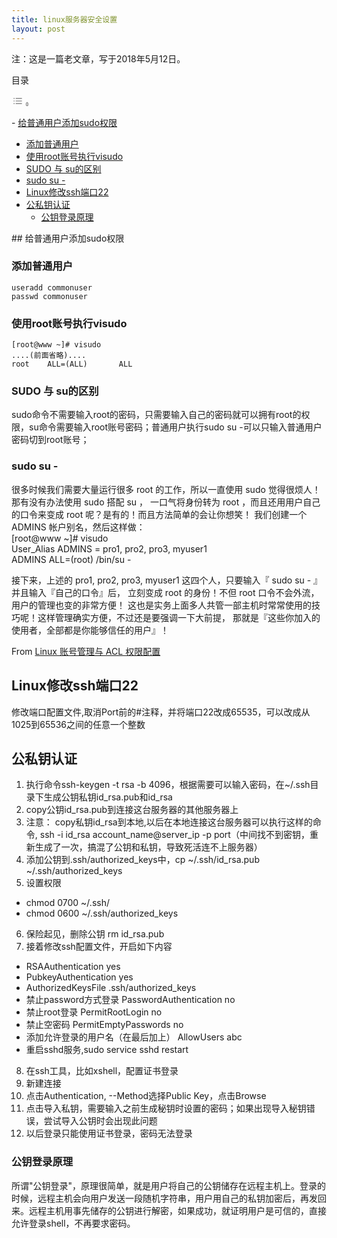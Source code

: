 ```yaml
---
title: linux服务器安全设置
layout: post
---
```


注：这是一篇老文章，写于2018年5月12日。

<div class="ez-toc-v2_0_66_1 counter-hierarchy ez-toc-counter ez-toc-grey ez-toc-container-direction" id="ez-toc-container"><div class="ez-toc-title-container">目录

<span class="ez-toc-title-toggle">[<span class="ez-toc-js-icon-con"><span class=""><span class="eztoc-hide" style="display:none;">Toggle</span><span class="ez-toc-icon-toggle-span"><svg class="list-377408" fill="none" height="20px" style="fill: #999;color:#999" viewbox="0 0 24 24" width="20px" xmlns="http://www.w3.org/2000/svg"><path d="M6 6H4v2h2V6zm14 0H8v2h12V6zM4 11h2v2H4v-2zm16 0H8v2h12v-2zM4 16h2v2H4v-2zm16 0H8v2h12v-2z" fill="currentColor"></path></svg><svg baseprofile="tiny" class="arrow-unsorted-368013" height="10px" style="fill: #999;color:#999" version="1.2" viewbox="0 0 24 24" width="10px" xmlns="http://www.w3.org/2000/svg"><path d="M18.2 9.3l-6.2-6.3-6.2 6.3c-.2.2-.3.4-.3.7s.1.5.3.7c.2.2.4.3.7.3h11c.3 0 .5-.1.7-.3.2-.2.3-.5.3-.7s-.1-.5-.3-.7zM5.8 14.7l6.2 6.3 6.2-6.3c.2-.2.3-.5.3-.7s-.1-.5-.3-.7c-.2-.2-.4-.3-.7-.3h-11c-.3 0-.5.1-.7.3-.2.2-.3.5-.3.7s.1.5.3.7z"></path></svg></span></span></span>](#)</span></div><nav>- [给普通用户添加sudo权限](http://thinknotes.cn/2024/03/02/linux_security_setting/#%E7%BB%99%E6%99%AE%E9%80%9A%E7%94%A8%E6%88%B7%E6%B7%BB%E5%8A%A0sudo%E6%9D%83%E9%99%90 "给普通用户添加sudo权限")
  - [添加普通用户](http://thinknotes.cn/2024/03/02/linux_security_setting/#%E6%B7%BB%E5%8A%A0%E6%99%AE%E9%80%9A%E7%94%A8%E6%88%B7 "添加普通用户")
  - [使用root账号执行visudo](http://thinknotes.cn/2024/03/02/linux_security_setting/#%E4%BD%BF%E7%94%A8root%E8%B4%A6%E5%8F%B7%E6%89%A7%E8%A1%8Cvisudo "使用root账号执行visudo")
  - [SUDO 与 su的区别](http://thinknotes.cn/2024/03/02/linux_security_setting/#SUDO_%E4%B8%8E_su%E7%9A%84%E5%8C%BA%E5%88%AB "SUDO 与 su的区别")
  - [sudo su -](http://thinknotes.cn/2024/03/02/linux_security_setting/#sudo_su "sudo su -")
- [Linux修改ssh端口22](http://thinknotes.cn/2024/03/02/linux_security_setting/#Linux%E4%BF%AE%E6%94%B9ssh%E7%AB%AF%E5%8F%A322 "Linux修改ssh端口22")
- [公私钥认证](http://thinknotes.cn/2024/03/02/linux_security_setting/#%E5%85%AC%E7%A7%81%E9%92%A5%E8%AE%A4%E8%AF%81 "公私钥认证")
  - [公钥登录原理](http://thinknotes.cn/2024/03/02/linux_security_setting/#%E5%85%AC%E9%92%A5%E7%99%BB%E5%BD%95%E5%8E%9F%E7%90%86 "公钥登录原理")

</nav></div>## <span class="ez-toc-section" id="%E7%BB%99%E6%99%AE%E9%80%9A%E7%94%A8%E6%88%B7%E6%B7%BB%E5%8A%A0sudo%E6%9D%83%E9%99%90"></span>给普通用户添加sudo权限<span class="ez-toc-section-end"></span>

### <span class="ez-toc-section" id="%E6%B7%BB%E5%8A%A0%E6%99%AE%E9%80%9A%E7%94%A8%E6%88%B7"></span>添加普通用户<span class="ez-toc-section-end"></span>

```
useradd commonuser
passwd commonuser
```

### <span class="ez-toc-section" id="%E4%BD%BF%E7%94%A8root%E8%B4%A6%E5%8F%B7%E6%89%A7%E8%A1%8Cvisudo"></span>使用root账号执行visudo<span class="ez-toc-section-end"></span>

```
[root@www ~]# visudo
....(前面省略)....
root    ALL=(ALL)       ALL  
```

### <span class="ez-toc-section" id="SUDO_%E4%B8%8E_su%E7%9A%84%E5%8C%BA%E5%88%AB"></span>SUDO 与 su的区别<span class="ez-toc-section-end"></span>

sudo命令不需要输入root的密码，只需要输入自己的密码就可以拥有root的权限，su命令需要输入root账号密码；普通用户执行sudo su -可以只输入普通用户密码切到root账号；

### <span class="ez-toc-section" id="sudo_su"></span>sudo su -<span class="ez-toc-section-end"></span>

很多时候我们需要大量运行很多 root 的工作，所以一直使用 sudo 觉得很烦人！那有没有办法使用 sudo 搭配 su ， 一口气将身份转为 root ，而且还用用户自己的口令来变成 root 呢？是有的！而且方法简单的会让你想笑！ 我们创建一个 ADMINS 帐户别名，然后这样做：  
\[root@www ~\]# visudo  
User\_Alias ADMINS = pro1, pro2, pro3, myuser1  
ADMINS ALL=(root) /bin/su -

接下来，上述的 pro1, pro2, pro3, myuser1 这四个人，只要输入『 sudo su - 』并且输入『自己的口令』后， 立刻变成 root 的身份！不但 root 口令不会外流，用户的管理也变的非常方便！ 这也是实务上面多人共管一部主机时常常使用的技巧呢！这样管理确实方便，不过还是要强调一下大前提， 那就是『这些你加入的使用者，全部都是你能够信任的用户』！

From [Linux 账号管理与 ACL 权限配置](http://cn.linux.vbird.org/linux_basic/0410accountmanager.php)

## <span class="ez-toc-section" id="Linux%E4%BF%AE%E6%94%B9ssh%E7%AB%AF%E5%8F%A322"></span>Linux修改ssh端口22<span class="ez-toc-section-end"></span>

修改端口配置文件,取消Port前的#注释，并将端口22改成65535，可以改成从1025到65536之间的任意一个整数

## <span class="ez-toc-section" id="%E5%85%AC%E7%A7%81%E9%92%A5%E8%AE%A4%E8%AF%81"></span>公私钥认证<span class="ez-toc-section-end"></span>

1. 执行命令ssh-keygen -t rsa -b 4096，根据需要可以输入密码，在~/.ssh目录下生成公钥私钥id\_rsa.pub和id\_rsa
2. copy公钥id\_rsa.pub到连接这台服务器的其他服务器上
3. 注意： copy私钥id\_rsa到本地,以后在本地连接这台服务器可以执行这样的命令, ssh -i id\_rsa account\_name@server\_ip -p port（中间找不到密钥，重新生成了一次，搞混了公钥和私钥，导致死活连不上服务器）
4. 添加公钥到.ssh/authorized\_keys中，cp ~/.ssh/id\_rsa.pub ~/.ssh/authorized\_keys
5. 设置权限 
  - chmod 0700 ~/.ssh/
  - chmod 0600 ~/.ssh/authorized\_keys
6. 保险起见，删除公钥 rm id\_rsa.pub
7. 接着修改ssh配置文件，开启如下内容 
  - RSAAuthentication yes
  - PubkeyAuthentication yes
  - AuthorizedKeysFile .ssh/authorized\_keys
  - 禁止password方式登录 PasswordAuthentication no
  - 禁止root登录 PermitRootLogin no
  - 禁止空密码 PermitEmptyPasswords no
  - 添加允许登录的用户名（在最后加上） AllowUsers abc
  - 重启sshd服务,sudo service sshd restart
8. 在ssh工具，比如xshell，配置证书登录 
  1. 新建连接
  2. 点击Authentication, --Method选择Public Key，点击Browse
  3. 点击导入私钥，需要输入之前生成秘钥时设置的密码；如果出现导入秘钥错误，尝试导入公钥时会出现此问题
9. 以后登录只能使用证书登录，密码无法登录

### <span class="ez-toc-section" id="%E5%85%AC%E9%92%A5%E7%99%BB%E5%BD%95%E5%8E%9F%E7%90%86"></span>公钥登录原理<span class="ez-toc-section-end"></span>

所谓"公钥登录"，原理很简单，就是用户将自己的公钥储存在远程主机上。登录的时候，远程主机会向用户发送一段随机字符串，用户用自己的私钥加密后，再发回来。远程主机用事先储存的公钥进行解密，如果成功，就证明用户是可信的，直接允许登录shell，不再要求密码。